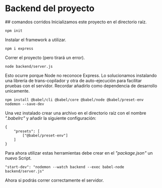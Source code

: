 # Backend del proyecto

## comandos corridos
Inicializamos este proyecto en el directorio raíz.
```
npm init
```
Instalar el framework a utilizar.
```
npm i express
```
Correr el proyecto (pero tirará un error).
```
node backend/server.js
```
Esto ocurre porque Node no reconoce Express. Lo solucionamos instalando una librería de trans-copilador y otra de auto-ejecución para facilitar pruebas con el servidor. Recordar añadirlo como dependencia de desarrollo unicamente.
```
npm install @babel/cli @babel/core @babel/node @babel/preset-env nodemon --save-dev
```
Una vez instalado crear una archivo en el directorio raíz con el nombre *".babelrc"* y añadir la siguiente configuración:
```
{
    "presets": [
        ["@babel/preset-env"]
    ] 
}
```
Para ahora utilizar estas herramientas debe crear en el *"package.json"* un nuevo Script.
```
"start-dev": "nodemon --watch backend --exec babel-node backend/server.js"
```
Ahora si podrás correr correctamente el servidor.